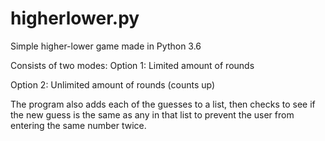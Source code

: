 # higherlower.py

Simple higher-lower game made in Python 3.6

Consists of two modes: 
Option 1: Limited amount of rounds

Option 2: Unlimited amount of rounds (counts up)

The program also adds each of the guesses to a list, then checks to see if the new guess is the same as any in that list to 
prevent the user from entering the same number twice.
